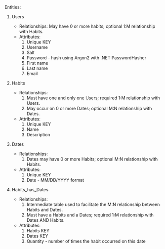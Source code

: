 Entities:

1. Users
    - Relationships: May have 0 or more habits; optional 1:M relationship with Habits.
    - Attributes:
        1. Unique KEY
        2. Username
        3. Salt 
        4. Password - hash using Argon2 with .NET PasswordHasher
        5. First name
        6. Last name
        7. Email

2. Habits
    - Relationships: 
        1. Must have one and only one Users; required 1:M relationship with Users.
        2. May occur on 0 or more Dates; optional M:N relationship with Dates.
    - Attributes:
        1. Unique KEY
        2. Name
        3. Description

3. Dates
    - Relationships: 
        1. Dates may have 0 or more Habits; optional M:N relationship with Habits.
    - Attributes:
        1. Unique KEY
        2. Date - MM/DD/YYYY format

4. Habits_has_Dates
    - Relationships:
        1. Intermediate table used to facilitate the M:N relationship between Habits and Dates.
        2. Must have a Habits and a Dates; required 1:M relationship with Dates AND Habits. 
    - Attributes:
        1. Habits KEY
        2. Dates KEY
        3. Quantity - number of times the habit occurred on this date
